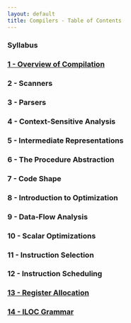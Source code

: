 ```yaml
---
layout: default
title: Compilers - Table of Contents
---
```


### Syllabus
### [1 - Overview of Compilation](/Classes/Compilers/01-Compilation-Overview)
### 2 - Scanners
### 3 - Parsers
### 4 - Context-Sensitive Analysis
### 5 - Intermediate Representations
### 6 - The Procedure Abstraction
### 7 - Code Shape
### 8 - Introduction to Optimization
### 9 - Data-Flow Analysis
### 10 - Scalar Optimizations
### 11 - Instruction Selection
### 12 - Instruction Scheduling
### [13 - Register Allocation](/Classes/Compilers/13-Register-Allocation)
### [14 - ILOC Grammar](/Classes/Compilers/14-ILOC-Grammar)